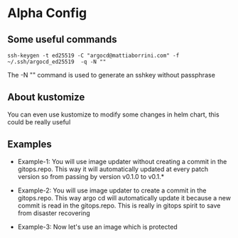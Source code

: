 Alpha Config
====

Some useful commands 
---

    ssh-keygen -t ed25519 -C "argocd@mattiaborrini.com" -f ~/.ssh/argocd_ed25519  -q -N ""

The -N "" command is used to generate an sshkey without passphrase

About kustomize
---

You can even use kustomize to modify some changes in helm chart, this could be really useful

Examples
---

- Example-1: You will use image updater without creating a commit in the gitops.repo. This way it will
automatically updated at every patch version so from passing by version v0.1.0 to v0.1.*

- Example-2: You will use image updater to create a commit in the gitops.repo. This way argo cd will automatically update
it because a new commit is read in the gitops.repo. This is really in gitops spirit to save from disaster recovering

- Example-3: Now let's use an image which is protected
